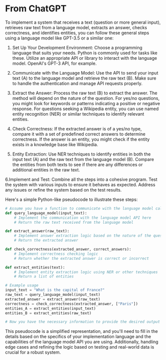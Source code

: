 # From ChatGPT
To implement a system that receives a text (question or more general input), retrieves raw text from a language model, extracts an answer, checks correctness, and identifies entities, you can follow these general steps using a language model like GPT-3.5 or a similar one:

1. Set Up Your Development Environment:
Choose a programming language that suits your needs. Python is commonly used for tasks like these.
Utilize an appropriate API or library to interact with the language model. OpenAI's GPT-3 API, for example.

2. Communicate with the Language Model:
Use the API to send your input text (A) to the language model and retrieve the raw text (B).
Make sure to handle the authentication and manage API requests properly.

3. Extract the Answer:
Process the raw text (B) to extract the answer. The method will depend on the nature of the question. For yes/no questions, you might look for keywords or patterns indicating a positive or negative response.
For questions seeking a Wikipedia entity, you can use named entity recognition (NER) or similar techniques to identify relevant entities.

4. Check Correctness:
If the extracted answer is of a yes/no type, compare it with a set of predefined correct answers to determine correctness.
If the answer is an entity, you might check if the entity exists in a knowledge base like Wikipedia.

5. Entity Extraction:
Use NER techniques to identify entities in both the input text (A) and the raw text from the language model (B).
Compare the entities from both texts to see if there are any differences or additional entities in the raw text.

6.Implement and Test:
Combine all the steps into a cohesive program.
Test the system with various inputs to ensure it behaves as expected.
Address any issues or refine the system based on the test results.

Here's a simple Python-like pseudocode to illustrate these steps:

```python
# Assume you have a function to communicate with the language model called query_language_model
def query_language_model(input_text):
    # Implement the communication with the language model API here
    # Return the raw text received from the language model

def extract_answer(raw_text):
    # Implement answer extraction logic based on the nature of the question
    # Return the extracted answer

def check_correctness(extracted_answer, correct_answers):
    # Implement correctness checking logic
    # Return whether the extracted answer is correct or incorrect

def extract_entities(text):
    # Implement entity extraction logic using NER or other techniques
    # Return a list of entities

# Example usage
input_text = "What is the capital of France?"
raw_text = query_language_model(input_text)
extracted_answer = extract_answer(raw_text)
correctness = check_correctness(extracted_answer, ["Paris"])
entities_A = extract_entities(input_text)
entities_B = extract_entities(raw_text)

# Now you have the necessary information to provide the desired output
```
This pseudocode is a simplified representation, and you'll need to fill in the details based on the specifics of your implementation language and the capabilities of the language model API you are using. Additionally, handling edge cases and refining the logic based on testing and real-world data is crucial for a robust system.
